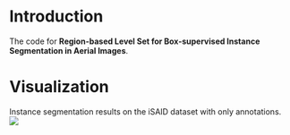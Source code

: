 # Introduction
The code for **Region-based Level Set for Box-supervised Instance Segmentation in Aerial Images**.

# Visualization
 Instance segmentation results on the iSAID dataset with only annotations.
 ![](https://github.com/LiWentomng/boxlevelset/blob/main/docs/introduction.png)


